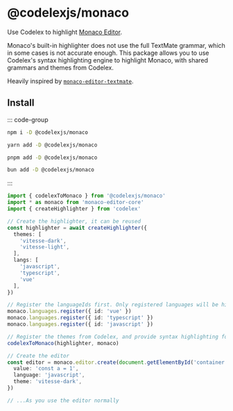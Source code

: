 # @codelexjs/monaco

<Badges name="@codelexjs/monaco" />

Use Codelex to highlight [Monaco Editor](https://microsoft.github.io/monaco-editor/).

Monaco's built-in highlighter does not use the full TextMate grammar, which in some cases is not accurate enough. This package allows you to use Codelex's syntax highlighting engine to highlight Monaco, with shared grammars and themes from Codelex.

Heavily inspired by [`monaco-editor-textmate`](https://github.com/zikaari/monaco-editor-textmate).

## Install

::: code-group

```sh [npm]
npm i -D @codelexjs/monaco
```

```sh [yarn]
yarn add -D @codelexjs/monaco
```

```sh [pnpm]
pnpm add -D @codelexjs/monaco
```

```sh [bun]
bun add -D @codelexjs/monaco
```

:::

```ts
import { codelexToMonaco } from '@codelexjs/monaco'
import * as monaco from 'monaco-editor-core'
import { createHighlighter } from 'codelex'

// Create the highlighter, it can be reused
const highlighter = await createHighlighter({
  themes: [
    'vitesse-dark',
    'vitesse-light',
  ],
  langs: [
    'javascript',
    'typescript',
    'vue'
  ],
})

// Register the languageIds first. Only registered languages will be highlighted.
monaco.languages.register({ id: 'vue' })
monaco.languages.register({ id: 'typescript' })
monaco.languages.register({ id: 'javascript' })

// Register the themes from Codelex, and provide syntax highlighting for Monaco. // [!code highlight:2]
codelexToMonaco(highlighter, monaco)

// Create the editor
const editor = monaco.editor.create(document.getElementById('container'), {
  value: 'const a = 1',
  language: 'javascript',
  theme: 'vitesse-dark',
})

// ...As you use the editor normally
```
